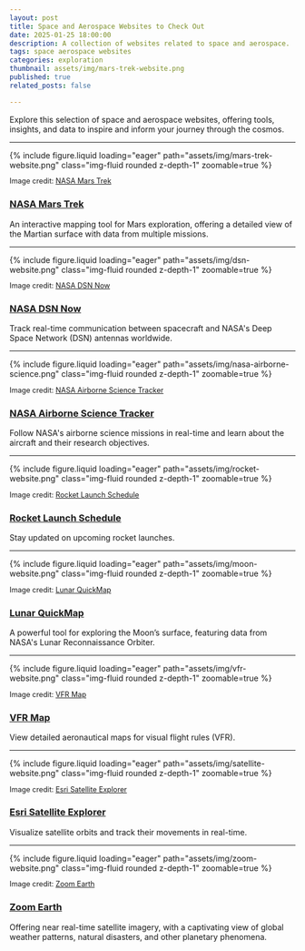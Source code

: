 ```yaml
---
layout: post
title: Space and Aerospace Websites to Check Out
date: 2025-01-25 18:00:00
description: A collection of websites related to space and aerospace.
tags: space aerospace websites
categories: exploration
thumbnail: assets/img/mars-trek-website.png
published: true
related_posts: false

---
```


Explore this selection of space and aerospace websites, offering tools, insights, and data to inspire and inform your journey through the cosmos.

---

<div class="row mt-3">
    <div class="col-sm mt-3 mt-md-0">
        {% include figure.liquid loading="eager" path="assets/img/mars-trek-website.png" class="img-fluid rounded z-depth-1" zoomable=true %}
        <p class="text-muted mt-2" style="font-size: 0.9em;">
            Image credit: <a href="https://trek.nasa.gov/mars/" target="_blank">NASA Mars Trek</a>
        </p>
    </div>
    <div class="col-sm mt-3 mt-md-0">
        <h3><a href="https://trek.nasa.gov/mars/" target="_blank">NASA Mars Trek</a></h3>
        <p>An interactive mapping tool for Mars exploration, offering a detailed view of the Martian surface with data from multiple missions.</p>
    </div>
</div>

---

<div class="row mt-3">
    <div class="col-sm mt-3 mt-md-0">
        {% include figure.liquid loading="eager" path="assets/img/dsn-website.png" class="img-fluid rounded z-depth-1" zoomable=true %}
        <p class="text-muted mt-2" style="font-size: 0.9em;">
            Image credit: <a href="https://eyes.nasa.gov/apps/dsn-now/" target="_blank">NASA DSN Now</a>
        </p>
    </div>
    <div class="col-sm mt-3 mt-md-0">
        <h3><a href="https://eyes.nasa.gov/apps/dsn-now/" target="_blank">NASA DSN Now</a></h3>
        <p>Track real-time communication between spacecraft and NASA's Deep Space Network (DSN) antennas worldwide.</p>
    </div>
</div>

---

<div class="row mt-3">
    <div class="col-sm mt-3 mt-md-0">
        {% include figure.liquid loading="eager" path="assets/img/nasa-airborne-science.png" class="img-fluid rounded z-depth-1" zoomable=true %}
        <p class="text-muted mt-2" style="font-size: 0.9em;">
            Image credit: <a href="https://airbornescience.nasa.gov/tracker/" target="_blank">NASA Airborne Science Tracker</a>
        </p>
    </div>
    <div class="col-sm mt-3 mt-md-0">
        <h3><a href="https://airbornescience.nasa.gov/tracker/" target="_blank">NASA Airborne Science Tracker</a></h3>
        <p>Follow NASA's airborne science missions in real-time and learn about the aircraft and their research objectives.</p>
    </div>
</div>

---

<div class="row mt-3">
    <div class="col-sm mt-3 mt-md-0">
        {% include figure.liquid loading="eager" path="assets/img/rocket-website.png" class="img-fluid rounded z-depth-1" zoomable=true %}
        <p class="text-muted mt-2" style="font-size: 0.9em;">
            Image credit: <a href="https://rocketlaunch.org" target="_blank">Rocket Launch Schedule</a>
        </p>
    </div>
    <div class="col-sm mt-3 mt-md-0">
        <h3><a href="https://rocketlaunch.org" target="_blank">Rocket Launch Schedule</a></h3>
        <p>Stay updated on upcoming rocket launches.</p>
    </div>
</div>

---


<div class="row mt-3">
    <div class="col-sm mt-3 mt-md-0">
        {% include figure.liquid loading="eager" path="assets/img/moon-website.png" class="img-fluid rounded z-depth-1" zoomable=true %}
        <p class="text-muted mt-2" style="font-size: 0.9em;">
            Image credit: <a href="https://quickmap.lroc.asu.edu/" target="_blank">Lunar QuickMap</a>
        </p>
    </div>
    <div class="col-sm mt-3 mt-md-0">
        <h3><a href="https://quickmap.lroc.asu.edu/" target="_blank">Lunar QuickMap</a></h3>
        <p>A powerful tool for exploring the Moon’s surface, featuring data from NASA's Lunar Reconnaissance Orbiter.</p>
    </div>
</div>

---



<div class="row mt-3">
    <div class="col-sm mt-3 mt-md-0">
        {% include figure.liquid loading="eager" path="assets/img/vfr-website.png" class="img-fluid rounded z-depth-1" zoomable=true %}
        <p class="text-muted mt-2" style="font-size: 0.9em;">
            Image credit: <a href="https://vfrmap.com" target="_blank">VFR Map</a>
        </p>
    </div>
    <div class="col-sm mt-3 mt-md-0">
        <h3><a href="https://vfrmap.com" target="_blank">VFR Map</a></h3>
        <p>View detailed aeronautical maps for visual flight rules (VFR).</p>
    </div>
</div>

---

<div class="row mt-3">
    <div class="col-sm mt-3 mt-md-0">
        {% include figure.liquid loading="eager" path="assets/img/satellite-website.png" class="img-fluid rounded z-depth-1" zoomable=true %}
        <p class="text-muted mt-2" style="font-size: 0.9em;">
            Image credit: <a href="https://geoxc-apps.bd.esri.com/space/satellite-explorer/#" target="_blank">Esri Satellite Explorer</a>
        </p>
    </div>
    <div class="col-sm mt-3 mt-md-0">
        <h3><a href="https://geoxc-apps.bd.esri.com/space/satellite-explorer/#" target="_blank">Esri Satellite Explorer</a></h3>
        <p>Visualize satellite orbits and track their movements in real-time.</p>
    </div>
</div>

---

<div class="row mt-3">
    <div class="col-sm mt-3 mt-md-0">
        {% include figure.liquid loading="eager" path="assets/img/zoom-website.png" class="img-fluid rounded z-depth-1" zoomable=true %}
        <p class="text-muted mt-2" style="font-size: 0.9em;">
            Image credit: <a href="https://zoom.earth" target="_blank">Zoom Earth</a>
        </p>
    </div>
    <div class="col-sm mt-3 mt-md-0">
        <h3><a href="https://zoom.earth" target="_blank">Zoom Earth</a></h3>
        <p>Offering near real-time satellite imagery, with a captivating view of global weather patterns, natural disasters, and other planetary phenomena.</p>
    </div>
</div>

